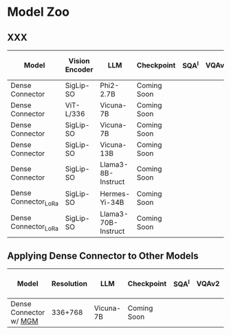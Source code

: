 # Model Zoo


## XXX

| Model | Vision Encoder | LLM | Checkpoint | SQA<sup>I</sup> | VQAv2 | GQA | VizWiz | MM-Bench | MM-Bench-CN |MM-Vet | MMMU | MathVista |LLaVA-Bench-Wild | MME | TextVQA | POPE 
|----------|----------|----------|-----------|---|---|---|---|---|---|---|---|---|---|---|---|---|
| Dense Connector | SigLip-SO | Phi2-2.7B | Coming Soon | 
| Dense Connector | ViT-L/336 | Vicuna-7B | Coming Soon | 
| Dense Connector | SigLip-SO | Vicuna-7B | Coming Soon | 
| Dense Connector | SigLip-SO | Vicuna-13B | Coming Soon | 
| Dense Connector | SigLip-SO | Llama3-8B-Instruct | Coming Soon | 
| Dense Connector<sub>LoRa</sub> | SigLip-SO | Hermes-Yi-34B | Coming Soon | 
| Dense Connector<sub>LoRa</sub> | SigLip-SO | Llama3-70B-Instruct | Coming Soon | 


## Applying Dense Connector to Other Models

| Model | Resolution | LLM | Checkpoint | SQA<sup>I</sup> | VQAv2 | GQA | VizWiz | MM-Bench | MM-Bench-CN |MM-Vet | MMMU | MathVista |LLaVA-Bench-Wild | MME | TextVQA | POPE 
|----------|---|----------|-----------|---|---|---|---|---|---|---|---|---|---|---|---|---|
| Dense Connector w/ [MGM](https://github.com/dvlab-research/MGM) | 336+768 | Vicuna-7B | Coming Soon | 

